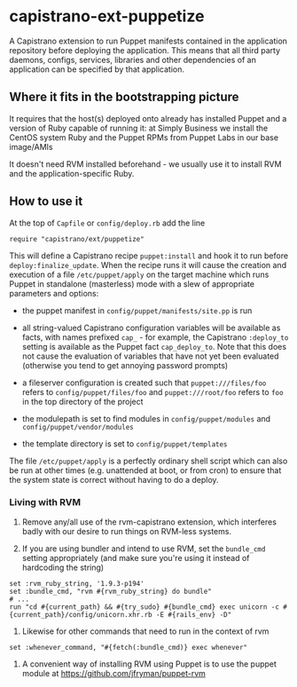 # capistrano-ext-puppetize

A Capistrano extension to run Puppet manifests contained in the application repository before deploying the application.  This means that all third party daemons, configs, services, libraries and other dependencies of an application can be specified by that application.


## Where it fits in the bootstrapping picture

It requires that the host(s) deployed onto already has installed Puppet and a version of Ruby capable of running it: at Simply Business we install the CentOS system Ruby and the Puppet RPMs from Puppet Labs in our base image/AMIs

It doesn't need RVM installed beforehand - we usually use it to install RVM and the application-specific Ruby.


## How to use it 

At the top of `Capfile` or `config/deploy.rb` add the line
````
require "capistrano/ext/puppetize"
````
This will define a Capistrano recipe `puppet:install` and hook it to run before `deploy:finalize_update`.  When the recipe runs it will cause the creation and execution of a file `/etc/puppet/apply` on the target machine which runs Puppet in standalone (masterless) mode with a slew of appropriate parameters and options:

* the puppet manifest in `config/puppet/manifests/site.pp` is run

* all string-valued Capistrano configuration variables will be available as facts, with names prefixed `cap_` - for example, the Capistrano `:deploy_to` setting is available as the Puppet fact `cap_deploy_to`.  Note that this does not cause the evaluation of variables that have not yet been evaluated (otherwise you tend to get annoying password prompts) 

* a fileserver configuration is created such that `puppet:///files/foo` refers to `config/puppet/files/foo` and `puppet:///root/foo` refers to `foo` in the top directory of the project

* the modulepath is set to find modules in `config/puppet/modules` and 
`config/puppet/vendor/modules`

* the template directory is set to `config/puppet/templates`

The file `/etc/puppet/apply` is a perfectly ordinary shell script which can also be run at other times (e.g. unattended at boot, or from cron) to ensure that the system state is correct without having to do a deploy.


### Living with RVM

1. Remove any/all use of the rvm-capistrano extension, which interferes badly with our desire to run things on RVM-less systems. 

1. If you are using bundler and intend to use RVM, set the `bundle_cmd` setting appropriately (and make sure you're using it instead of hardcoding the string)

````
set :rvm_ruby_string, '1.9.3-p194'
set :bundle_cmd, "rvm #{rvm_ruby_string} do bundle" 
# ...
run "cd #{current_path} && #{try_sudo} #{bundle_cmd} exec unicorn -c #{current_path}/config/unicorn.xhr.rb -E #{rails_env} -D"
````

1. Likewise for other commands that need to run in the context of rvm
````
set :whenever_command, "#{fetch(:bundle_cmd)} exec whenever"
````
1. A convenient way of installing RVM using Puppet is to use the puppet module at https://github.com/jfryman/puppet-rvm


